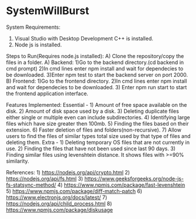 # SystemWillBurst
System Requirements:
1) Visual Studio with Desktop Development C++ is installed.
2) Node js is installed.

Steps to Run(Requires node.js installed):
A) Clone the repository/copy the files in a folder.
A) Backend:
    1)Go to the backend directory.(cd backend in cmd prompt)
    2)In cmd lines enter npm install and wait for dependecies to be downloaded.
    3)Enter npm test to start the backend server on port 2000.
B) Frontend:
    1)Go to the frontend directory.
    2)In cmd lines enter npm install and wait for dependecies to be downloaded.
    3) Enter npm run start to start the frontend application interface. 

Features Implemented:
Essential - 
    1) Amount of free space available on the disk.
    2) Amount of disk space used by a disk.
    3) Deleting duplicate files either single or multiple even can include subdirectories.
    4) Identifying large files which have size greater then 100mb.
    5) Finding the files based on their extension.
    6) Faster deletion of files and folders(non-recursive).
    7) Allow users to find the files of similar types total size used by that type of files and deleting them.
Extra - 
    1) Deleting temporary OS files that are not currently in use.
    2) Finding the files that have not been used since last 90 days.
    3) Finding similar files using levenshtein distance. It shows files with >=90% similarity.
    
References:
    1) https://nodejs.org/api/crypto.html
    2) https://nodejs.org/api/fs.html
    3) https://www.geeksforgeeks.org/node-js-fs-statsync-method/
    4) https://www.npmjs.com/package/fast-levenshtein
    5) https://www.npmjs.com/package/diff-match-patch
    6) https://www.electronjs.org/docs/latest/
    7) https://nodejs.org/api/child_process.html
    8) https://www.npmjs.com/package/diskusage



    
    
